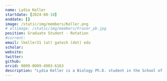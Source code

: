 ```yaml
---
name: Lydia Keller
startdate: [2024-08-18]
enddate: []
image: /static/img/members/Keller.png
# altimage: /static/img/members/Fraser_pb.jpg
position: Graduate Student - Rotation
#current:
email: lkeller31 (at) gatech (dot) edu
scholar:
website:
twitter:
github:
orcid: 0009-0009-4903-6163
description: "Lydia Keller is a Biology Ph.D. student in the School of Biological Sciences. She received her B.S. in Integrative Biology from the University of Illinois Urbana-Champaign. Outside of the lab, Lydia enjoys birding, fitness, and exploring Atlanta."
---
```


